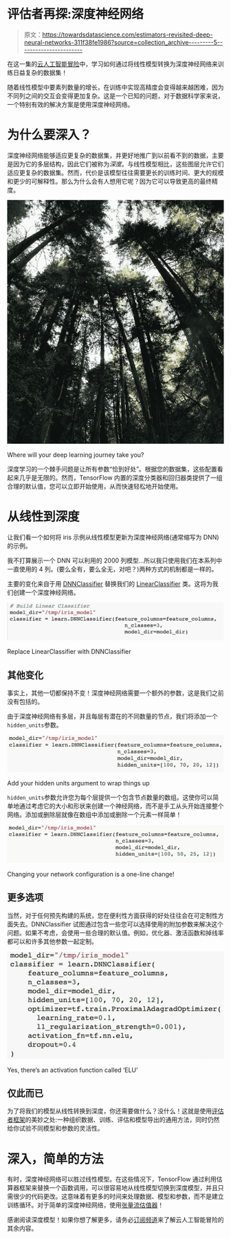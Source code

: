 # 评估者再探:深度神经网络

> 原文：<https://towardsdatascience.com/estimators-revisited-deep-neural-networks-311f38fe1986?source=collection_archive---------5----------------------->

在这一集的[云人工智能冒险](https://goo.gl/S0AS51)中，学习如何通过将线性模型转换为深度神经网络来训练日益复杂的数据集！

随着线性模型中要素列数量的增长，在训练中实现高精度会变得越来越困难，因为不同列之间的交互会变得更加复杂。这是一个已知的问题，对于数据科学家来说，一个特别有效的解决方案是使用深度神经网络。

# 为什么要深入？

深度神经网络能够适应更复杂的数据集，并更好地推广到以前看不到的数据，主要是因为它的多层结构，因此它们被称为*深度*。与线性模型相比，这些图层允许它们适应更复杂的数据集。然而，代价是该模型往往需要更长的训练时间、更大的规模和更少的可解释性。那么为什么会有人想用它呢？因为它可以导致更高的最终精度。

![](img/22411db7c8906094d132a69bb73e0237.png)

Where will your deep learning journey take you?

深度学习的一个棘手问题是让所有参数“恰到好处”。根据您的数据集，这些配置看起来几乎是无限的。然而，TensorFlow 内置的深度分类器和回归器类提供了一组合理的默认值，您可以立即开始使用，从而快速轻松地开始使用。

# 从线性到深度

让我们看一个如何将 iris 示例从线性模型更新为深度神经网络(通常缩写为 DNN)的示例。

我不打算展示一个 DNN 可以利用的 2000 列模型…所以我只使用我们在本系列中一直使用的 4 列。(要么全有，要么全无，对吧？)两种方式的机制都是一样的。

主要的变化来自于用 [DNNClassifier](https://www.tensorflow.org/api_docs/python/tf/estimator/DNNClassifier) 替换我们的 [LinearClassifier](https://www.tensorflow.org/api_docs/python/tf/estimator/LinearClassifier) 类。这将为我们创建一个深度神经网络。

![](img/faed95a8832f17615179238c00da8ed8.png)

Replace LinearClassifier with DNNClassifier

## 其他变化

事实上，其他一切都保持不变！深度神经网络需要一个额外的参数，这是我们之前没有包括的。

由于深度神经网络有多层，并且每层有潜在的不同数量的节点，我们将添加一个`hidden_units`参数。

![](img/5e75741cc02e07dffe97d3605d0911b0.png)

Add your hidden units argument to wrap things up

`hidden_units`参数允许您为每个层提供一个包含节点数量的数组。这使你可以简单地通过考虑它的大小和形状来创建一个神经网络，而不是手工从头开始连接整个网络。添加或删除层就像在数组中添加或删除一个元素一样简单！

![](img/192f544bd12e61a1b4ec4b4240b762cd.png)

Changing your network configuration is a one-line change!

## 更多选项

当然，对于任何预先构建的系统，您在便利性方面获得的好处往往会在可定制性方面失去。DNNClassifier 试图通过包含一些您可以选择使用的附加参数来解决这个问题。如果不考虑，会使用一些合理的默认值。例如，优化器、激活函数和掉线率都可以和许多其他参数一起定制。

![](img/de7c3c4d446e18afd6b280ef28388c7b.png)

Yes, there’s an activation function called ‘ELU’

## 仅此而已

为了将我们的模型从线性转换到深度，你还需要做什么？没什么！这就是使用[评估者框架](https://www.tensorflow.org/api_docs/python/tf/estimator)的美妙之处:一种组织数据、训练、评估和模型导出的通用方法，同时仍然给你试验不同模型和参数的灵活性。

# 深入，简单的方法

有时，深度神经网络可以胜过线性模型。在这些情况下，TensorFlow 通过利用估算器框架来替换一个函数调用，可以很容易地从线性模型切换到深度模型，并且只需很少的代码更改。这意味着有更多的时间来处理数据、模型和参数，而不是建立训练循环。对于简单的深度神经网络，使用[张量流估值器](https://www.tensorflow.org/api_docs/python/tf/estimator)！

感谢阅读深度模型！如果你想了解更多，请务必[订阅频道](https://goo.gl/S0AS51)来了解云人工智能冒险的其余内容。